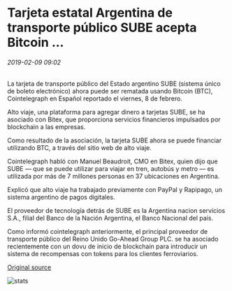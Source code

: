 # Tarjeta estatal Argentina de transporte público SUBE acepta Bitcoin ...

###### 2019-02-09 09:02

La tarjeta de transporte público del Estado argentino SUBE (sistema único de boleto electrónico) ahora puede ser rematada usando Bitcoin (BTC), Cointelegraph en Español reportado el viernes, 8 de febrero.

Alto viaje, una plataforma para agregar dinero a tarjetas SUBE, se ha asociado con Bitex, que proporciona servicios financieros impulsados por blockchain a las empresas.

Como resultado de la asociación, la tarjeta SUBE ahora se puede financiar utilizando BTC, a través del sitio web de alto viaje.

Cointelegraph habló con Manuel Beaudroit, CMO en Bitex, quien dijo que SUBE — que se puede utilizar para viajar en tren, autobús y metro — es utilizada por más de 7 millones personas en 37 ubicaciones en Argentina.

Explicó que alto viaje ha trabajado previamente con PayPal y Rapipago, un sistema argentino de pagos digitales.

El proveedor de tecnología detrás de SUBE es la Argentina nacion servicios S.A., filial del Banco de la Nación Argentina, el Banco Nacional del país.

Como informó cointelegraph anteriormente, el principal proveedor de transporte público del Reino Unido Go-Ahead Group PLC. se ha asociado recientemente con un dovu de inicio de blockchain para introducir un sistema de recompensas con tokens para los clientes ferroviarios.

[Original source](https://cointelegraph.com/news/argentinas-state-public-transport-card-sube-accepts-bitcoin)

![stats](https://c.statcounter.com/11760860/0/a89fa40b/1/ "stats")